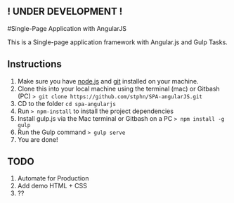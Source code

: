 ## ! UNDER DEVELOPMENT !
#Single-Page Application with AngularJS

This is a Single-page application framework with Angular.js and Gulp Tasks.

## Instructions
1. Make sure you have [node.js](http://nodejs.org/) and [git](http://git-scm.com/) installed on your machine.
2. Clone this into your local machine using the terminal (mac) or Gitbash (PC) `> git clone https://github.com/stphn/SPA-angularJS.git`
3. CD to the folder `cd spa-angularjs`
4. Run `> npm-install` to install the project dependencies
5. Install gulp.js via the Mac terminal or Gitbash on a PC `> npm install -g gulp`
5. Run the Gulp command `> gulp serve`
6. You are done!

## TODO
1. Automate for Production
2. Add demo HTML + CSS
3. ?? 